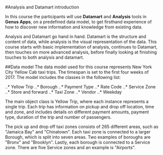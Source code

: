 #Analysis and Datamart introduction

In this course the participants will use **Datamart** and **Analysis** tools in **Genus Apps**, on a predefined data model, to get firsthand experience of how to discover new information and knowledge from existing data. 

Analysis and Datamart go hand in hand. Datamart is the structure and content of data, while analysis is the visual representation of the data. This course starts with basic implementation of analysis, continues to Datamart, then touches on more advanced analysis, before finally looking at finishing touches to both analysis and datamart.  

##Data model 
The data model used for this course represents New York City Yellow Cab taxi trips. The timespan is set to the first four weeks of 2017. The model includes the classes in the following list:

..* Yellow Trip
..* Borough
..* Payment Type
..* Rate Code
..* Service Zone
..* Store and forward
..* Taxi Zone
..* Vendor
..* Weekday


The main object class is Yellow Trip, where each instance represents a single trip. Each trip has information on pickup and drop off location, time and zone, and includes details on different payment amounts, payment type, duration of the trip and number of passengers. 

The pick up and drop off taxi zones consists of 265 different areas, such as "Jamaica Bay" and "Chinatown". Each taxi zone is connected to a larger Borough, which is split into seven areas. Two examples of boroughs are "Bronx" and "Brooklyn". Lastly, each borough is connected to a Service zone. There are five Service zones and an example is "Airports". 

